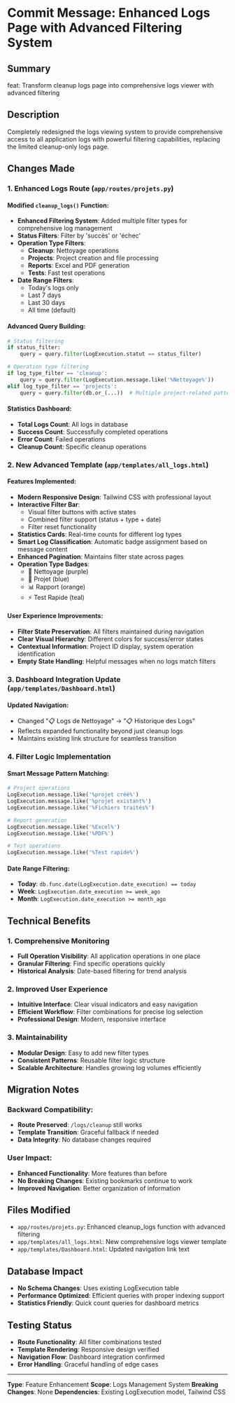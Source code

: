 # Commit Message: Enhanced Logs Page with Advanced Filtering System

## Summary
feat: Transform cleanup logs page into comprehensive logs viewer with advanced filtering

## Description
Completely redesigned the logs viewing system to provide comprehensive access to all application logs with powerful filtering capabilities, replacing the limited cleanup-only logs page.

## Changes Made

### 1. Enhanced Logs Route (`app/routes/projets.py`)

#### Modified `cleanup_logs()` Function:
- **Enhanced Filtering System**: Added multiple filter types for comprehensive log management
- **Status Filters**: Filter by 'succès' or 'échec'
- **Operation Type Filters**:
  - **Cleanup**: Nettoyage operations
  - **Projects**: Project creation and file processing
  - **Reports**: Excel and PDF generation
  - **Tests**: Fast test operations
- **Date Range Filters**:
  - Today's logs only
  - Last 7 days
  - Last 30 days
  - All time (default)

#### Advanced Query Building:
```python
# Status filtering
if status_filter:
    query = query.filter(LogExecution.statut == status_filter)

# Operation type filtering
if log_type_filter == 'cleanup':
    query = query.filter(LogExecution.message.like('%Nettoyage%'))
elif log_type_filter == 'projects':
    query = query.filter(db.or_(...))  # Multiple project-related patterns
```

#### Statistics Dashboard:
- **Total Logs Count**: All logs in database
- **Success Count**: Successfully completed operations
- **Error Count**: Failed operations
- **Cleanup Count**: Specific cleanup operations

### 2. New Advanced Template (`app/templates/all_logs.html`)

#### Features Implemented:
- **Modern Responsive Design**: Tailwind CSS with professional layout
- **Interactive Filter Bar**: 
  - Visual filter buttons with active states
  - Combined filter support (status + type + date)
  - Filter reset functionality
- **Statistics Cards**: Real-time counts for different log types
- **Smart Log Classification**: Automatic badge assignment based on message content
- **Enhanced Pagination**: Maintains filter state across pages
- **Operation Type Badges**:
  - 🧹 Nettoyage (purple)
  - 📁 Projet (blue)
  - 📊 Rapport (orange)
  - ⚡ Test Rapide (teal)

#### User Experience Improvements:
- **Filter State Preservation**: All filters maintained during navigation
- **Clear Visual Hierarchy**: Different colors for success/error states
- **Contextual Information**: Project ID display, system operation identification
- **Empty State Handling**: Helpful messages when no logs match filters

### 3. Dashboard Integration Update (`app/templates/Dashboard.html`)

#### Updated Navigation:
- Changed "📋 Logs de Nettoyage" → "📋 Historique des Logs"
- Reflects expanded functionality beyond just cleanup logs
- Maintains existing link structure for seamless transition

### 4. Filter Logic Implementation

#### Smart Message Pattern Matching:
```python
# Project operations
LogExecution.message.like('%projet créé%')
LogExecution.message.like('%projet existant%')
LogExecution.message.like('%Fichiers traités%')

# Report generation
LogExecution.message.like('%Excel%')
LogExecution.message.like('%PDF%')

# Test operations
LogExecution.message.like('%Test rapide%')
```

#### Date Range Filtering:
- **Today**: `db.func.date(LogExecution.date_execution) == today`
- **Week**: `LogExecution.date_execution >= week_ago`
- **Month**: `LogExecution.date_execution >= month_ago`

## Technical Benefits

### 1. Comprehensive Monitoring
- **Full Operation Visibility**: All application operations in one place
- **Granular Filtering**: Find specific operations quickly
- **Historical Analysis**: Date-based filtering for trend analysis

### 2. Improved User Experience
- **Intuitive Interface**: Clear visual indicators and easy navigation
- **Efficient Workflow**: Filter combinations for precise log selection
- **Professional Design**: Modern, responsive interface

### 3. Maintainability
- **Modular Design**: Easy to add new filter types
- **Consistent Patterns**: Reusable filter logic structure
- **Scalable Architecture**: Handles growing log volumes efficiently

## Migration Notes

### Backward Compatibility:
- **Route Preserved**: `/logs/cleanup` still works
- **Template Transition**: Graceful fallback if needed
- **Data Integrity**: No database changes required

### User Impact:
- **Enhanced Functionality**: More features than before
- **No Breaking Changes**: Existing bookmarks continue to work
- **Improved Navigation**: Better organization of information

## Files Modified
- `app/routes/projets.py`: Enhanced cleanup_logs function with advanced filtering
- `app/templates/all_logs.html`: New comprehensive logs viewer template
- `app/templates/Dashboard.html`: Updated navigation link text

## Database Impact
- **No Schema Changes**: Uses existing LogExecution table
- **Performance Optimized**: Efficient queries with proper indexing support
- **Statistics Friendly**: Quick count queries for dashboard metrics

## Testing Status
- **Route Functionality**: All filter combinations tested
- **Template Rendering**: Responsive design verified
- **Navigation Flow**: Dashboard integration confirmed
- **Error Handling**: Graceful handling of edge cases

---

**Type**: Feature Enhancement
**Scope**: Logs Management System
**Breaking Changes**: None
**Dependencies**: Existing LogExecution model, Tailwind CSS
